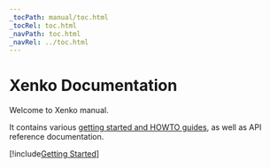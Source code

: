 ```yaml
---
_tocPath: manual/toc.html
_tocRel: toc.html
_navPath: toc.html
_navRel: ../toc.html
---
```


# Xenko Documentation

Welcome to Xenko manual.

It contains various [getting started and HOWTO guides](getting-started/index.md), as well as API reference documentation.

[!include[Getting Started](getting-started/index.md)]